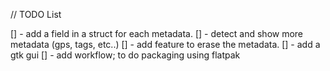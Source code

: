 // TODO List

[] - add a field in a struct for each metadata.
[] - detect and show more metadata (gps, tags, etc..)
[] - add feature to erase the metadata.
[] - add a gtk gui
[] - add workflow; to do packaging using flatpak
